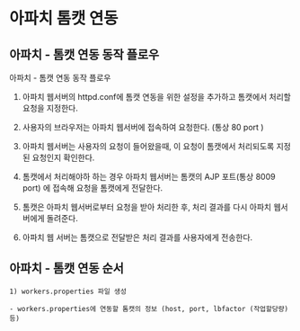 # 아파치 톰캣 연동

## 아파치 -  톰캣 연동 동작 플로우

아파치 -  톰캣 연동 동작 플로우
1. 아파치 웹서버의 httpd.conf에 톰캣 연동을 위한 설정을 추가하고 톰캣에서 처리할 요청을 지정한다.

2. 사용자의 브라우저는 아파치 웹서버에 접속하여 요청한다. (통상 80 port )

3. 아파치 웹서버는 사용자의 요청이 들어왔을때, 이 요청이 톰캣에서 처리되도록 지정된 요청인지 확인한다.

4. 톰캣에서 처리해야하 하는 경우 아파치 웹서버는 톰캣의 AJP 포트(통상 8009 port) 에 접속해 요청을 톰캣에게 전달한다. 
 
5. 톰캣은 아파치 웹서버로부터 요청을 받아 처리한 후, 처리 결과를 다시 아파치 웹서버에게 돌려준다.

6. 아파치 웹 서버는 톰캣으로 전달받은 처리 결과를 사용자에게 전송한다.  

## 아파치 - 톰캣 연동 순서

    1) workers.properties 파일 생성

    - workers.properties에 연동할 톰캣의 정보 (host, port, lbfactor (작업할당량) 등) 







